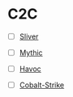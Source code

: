 # C2C 

- [ ] [Sliver](https://github.com/BishopFox/sliver/releases/)
- [ ] [Mythic](https://github.com/its-a-feature/Mythic)
- [ ] [Havoc](https://github.com/HavocFramework/Havoc/blob/main/WIKI.MD)
- [ ] [Cobalt-Strike](https://github.com/cobalt-strike)


<div id="current-page-progress-bar"></div>